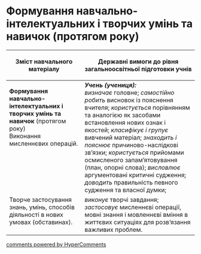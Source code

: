 <div id="hypercomments_widget" class="js-hypercomments-widget invisible"></div>

# Формування навчально-інтелектуальних і творчих умінь та навичок (протягом року) 

<table>
<thead>
  <tr>
    <th width="40%" align="center"><p>Зміст навчального матеріалу</p></td>
    <th width="60%" align="center"><p>Державні вимоги до рівня загальноосвітньої підготовки учнів</p></td>
  </tr>
</thead>
<tbody>
  <tr>
    <td width="40%" style="vertical-align:top !important;">
    <p><b>Формування навчально-інтелектуальних і творчих умінь та навичок</b> (протягом року)<br>
Виконання мисленнєвих операцій.</td>
    <td width="60%" style="vertical-align:top !important;">
<i><b>Учень (учениця):</b></i><br>
<i>визначає</i> головне; <i>самостійно робить</i> висновок із пояснення вчителя; <i>користується</i> порівнянням та аналогією як засобами встановлення нових ознак і якостей; <i>класифікує і групує</i> вивчений матеріал; <i>знаходить і пояснює</i> причиново-наслідкові зв’язки; <i>користується</i> прийомами осмисленого запам’ятовування (план, опорні слова); <i>висловлює</i> аргументовані критичні судження; <i>доводить</i> правильність певного судження та власної думки; <br></td>
  </tr>
  <tr>
    <td width="40%" style="vertical-align:top !important;">
Творче застосування знань, умінь, способів діяльності в нових умовах (обставинах).</td>
    <td width="60%" style="vertical-align:top !important;">
<i>виконує</i> творчі завдання; <i>застосовує</i> мисленнєві операції, мовні знання і мовленнєві вміння в життєвих ситуаціях для розв’язання важливих проблем.</td>
  </tr>
</tbody>
</table>

<div class="js-hypercomments-container">
<a href="http://hypercomments.com" class="hc-link" title="comments widget">comments powered by HyperComments</a>
</div>